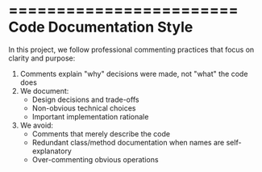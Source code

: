========================
Code Documentation Style
========================
In this project, we follow professional commenting practices that focus on clarity and purpose:

1. Comments explain "why" decisions were made, not "what" the code does
2. We document:
   - Design decisions and trade-offs
   - Non-obvious technical choices
   - Important implementation rationale
3. We avoid:
   - Comments that merely describe the code
   - Redundant class/method documentation when names are self-explanatory
   - Over-commenting obvious operations 